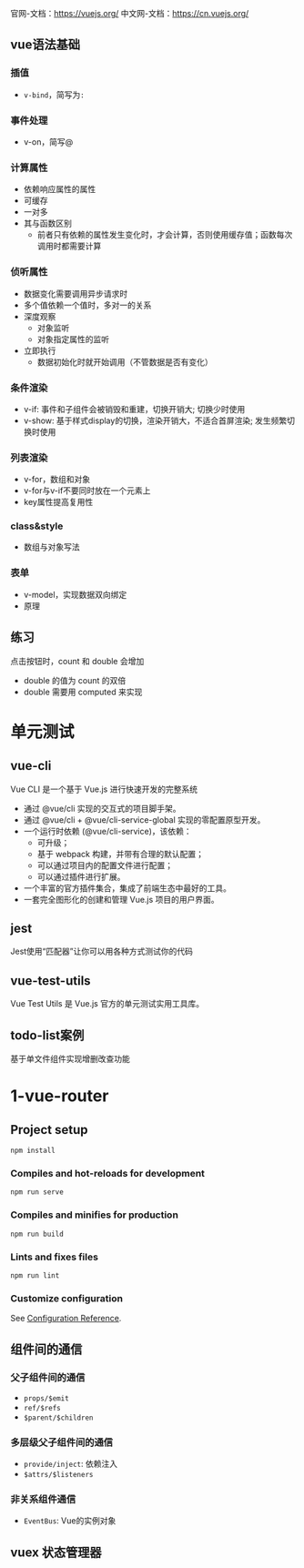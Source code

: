 官网-文档：https://vuejs.org/
中文网-文档：https://cn.vuejs.org/
## vue语法基础

### 插值
- `v-bind`，简写为`:`
### 事件处理
- v-on，简写@
### 计算属性
- 依赖响应属性的属性
- 可缓存
- 一对多
- 其与函数区别
  - 前者只有依赖的属性发生变化时，才会计算，否则使用缓存值；函数每次调用时都需要计算
### 侦听属性
  - 数据变化需要调用异步请求时
  - 多个值依赖一个值时，多对一的关系
  - 深度观察
    - 对象监听
    - 对象指定属性的监听
  - 立即执行
    - 数据初始化时就开始调用（不管数据是否有变化）
### 条件渲染
- v-if: 事件和子组件会被销毁和重建，切换开销大; 切换少时使用
- v-show: 基于样式display的切换，渲染开销大，不适合首屏渲染; 发生频繁切换时使用

### 列表渲染
- v-for，数组和对象
- v-for与v-if不要同时放在一个元素上
- key属性提高复用性
### class&style
- 数组与对象写法
### 表单
- v-model，实现数据双向绑定
- 原理

## 练习

点击按钮时，count 和 double 会增加
- double 的值为 count 的双倍
- double 需要用 computed 来实现

# 单元测试
## vue-cli

Vue CLI 是一个基于 Vue.js 进行快速开发的完整系统

- 通过 @vue/cli 实现的交互式的项目脚手架。
- 通过 @vue/cli + @vue/cli-service-global 实现的零配置原型开发。
- 一个运行时依赖 (@vue/cli-service)，该依赖：
  - 可升级；
  - 基于 webpack 构建，并带有合理的默认配置；
  - 可以通过项目内的配置文件进行配置；
  - 可以通过插件进行扩展。
- 一个丰富的官方插件集合，集成了前端生态中最好的工具。
- 一套完全图形化的创建和管理 Vue.js 项目的用户界面。
## jest

Jest使用“匹配器”让你可以用各种方式测试你的代码

## vue-test-utils

Vue Test Utils 是 Vue.js 官方的单元测试实用工具库。

## todo-list案例

基于单文件组件实现增删改查功能
# 1-vue-router

## Project setup
```
npm install
```

### Compiles and hot-reloads for development
```
npm run serve
```

### Compiles and minifies for production
```
npm run build
```

### Lints and fixes files
```
npm run lint
```

### Customize configuration
See [Configuration Reference](https://cli.vuejs.org/config/).

## 组件间的通信

### 父子组件间的通信
  - `props/$emit`
  - `ref/$refs`
  - `$parent/$children`

### 多层级父子组件间的通信
  - `provide/inject`: 依赖注入
  - `$attrs/$listeners`

### 非关系组件通信
  - `EventBus`: Vue的实例对象

## vuex 状态管理器
